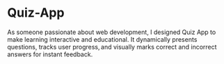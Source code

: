 # Quiz-App
As someone passionate about web development, I designed Quiz App to make learning interactive and educational. It dynamically presents questions, tracks user progress, and visually marks correct and incorrect answers for instant feedback. 
